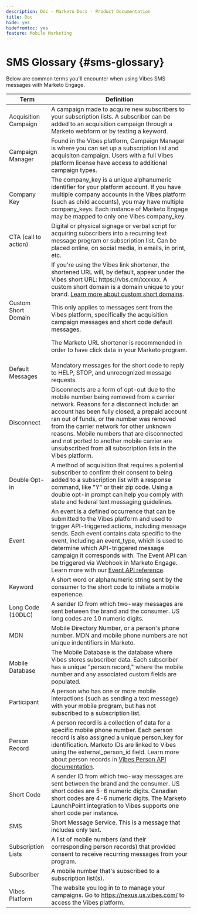 ```yaml
---
description: Doc - Marketo Docs - Product Documentation
title: Doc
hide: yes
hidefromtoc: yes
feature: Mobile Marketing
---
```

# SMS Glossary {#sms-glossary}

Below are common terms you'll encounter when using Vibes SMS messages with Marketo Engage.

<table>
<thead>
  <tr>
    <th>Term</th>
    <th>Definition</th>
  </tr>
</thead>
<tbody>
  <tr>
    <td>Acquisition Campaign</td>
    <td>A campaign made to acquire new subscribers to your subscription lists. A subscriber can be added to an acquisition campaign through a Marketo webform or by texting a keyword.</td>
  </tr>
  <tr>
    <td>Campaign Manager</td>
    <td>Found in the Vibes platform, Campaign Manager is where you can set up a subscription list and acquisiton campaign. Users with a full Vibes platform license have access to additional campaign types.</td>
  </tr>
  <tr>
    <td>Company Key</td>
    <td>The company_key is a unique alphanumeric identifier for your platform account. If you have multiple company accounts in the Vibes platform (such as child accounts), you may have multiple company_keys. Each instance of Marketo Engage may be mapped to only one Vibes company_key.</td>
  </tr>
  <tr>
    <td>CTA (call to action)</td>
    <td>Digital or physical signage or verbal script for acquiring subscribers into a recurring text message program or subscription list. Can be placed online, on social media, in emails, in print, etc.</td>
  </tr>
  <tr>
    <td>Custom Short Domain</td>
    <td>If you're using the Vibes link shortener, the shortened URL will, by default, appear under the Vibes short URL: https://vbs.cm/xxxxxx. A custom short domain is a domain unique to your brand. <a href="https://developer-platform.vibes.com/docs/creating-a-custom-short-domain">Learn more about custom short domains</a>.<p>
    This only applies to messages sent from the Vibes platform, specifically the acquisition campaign messages and short code default messages.<p>
    The Marketo URL shortener is recommended in order to have click data in your Marketo program.</td>
  </tr>
  <tr>
    <td>Default Messages</td>
    <td>Mandatory messages for the short code to reply to HELP, STOP, and unrecognized message requests.</td>
  </tr>
  <tr>
    <td>Disconnect</td>
    <td>Disconnects are a form of opt-out due to the mobile number being removed from a carrier network. Reasons for a disconnect include: an account has been fully closed, a prepaid account ran out of funds, or the number was removed from the carrier network for other unknown reasons. Mobile numbers that are disconnected and not ported to another mobile carrier are unsubscribed from all subscription lists in the Vibes platform.</td>
  </tr>
  <tr>
    <td>Double Opt-in</td>
    <td>A method of acquisition that requires a potential subscriber to confirm their consent to being added to a subscription list with a response command, like "Y" or their zip code. Using a double opt-in prompt can help you comply with state and federal text messaging guidelines.</td>
  </tr>
  <tr>
    <td>Event</td>
    <td>An event is a defined occurrence that can be submitted to the Vibes platform and used to trigger API-triggered actions, including message sends. Each event contains data specific to the event, including an event_type, which is used to determine which API-triggered message campaign it corresponds with. The Event API can be triggered via Webhook in Marketo Engage. Learn more with our <a href="https://developer-platform.vibes.com/reference/event-api">Event API reference</a>.</td>
  </tr>
  <tr>
    <td>Keyword</td>
    <td>A short word or alphanumeric string sent by the consumer to the short code to initiate a mobile experience.</td>
  </tr>
  <tr>
    <td>Long Code (10DLC)</td>
    <td>A sender ID from which two-way messages are sent between the brand and the consumer. US long codes are 10 numeric digits.</td>
  </tr>
  <tr>
    <td>MDN</td>
    <td>Mobile Directory Number, or a person's phone number. MDN and mobile phone numbers are not unique indentifiers in Marketo.</td>
  </tr>
  <tr>
    <td>Mobile Database</td>
    <td>The Mobile Database is the database where Vibes stores subscriber data. Each subscriber has a unique "person record," where the mobile number and any associated custom fields are populated.</td>
  </tr>
  <tr>
    <td>Participant</td>
    <td>A person who has one or more mobile interactions (such as sending a text message) with your mobile program, but has not subscribed to a subscription list.</td>
  </tr>
  <tr>
    <td>Person Record</td>
    <td>A person record is a collection of data for a specific mobile phone number. Each person record is also assigned a unique person_key for identification. Marketo IDs are linked to Vibes using the external_person_id field. Learn more about person records in <a href="https://developer-platform.vibes.com/reference/person-api">Vibes Person API documentation</a>.</td>
  </tr>
  <tr>
    <td>Short Code</td>
    <td>A sender ID from which two-way messages are sent between the brand and the consumer. US short codes are 5-6 numeric digits. Canadian short codes are 4-6 numeric digits. The Marketo LaunchPoint integration to Vibes supports one short code per instance.</td>
  </tr>
  <tr>
    <td>SMS</td>
    <td>Short Message Service. This is a message that includes only text.</td>
  </tr>
  <tr>
    <td>Subscription Lists</td>
    <td>A list of mobile numbers (and their corresponding person records) that provided consent to receive recurring messages from your program.</td>
  </tr>
  <tr>
    <td>Subscriber</td>
    <td>A mobile number that's subscribed to a subscription list(s).</td>
  </tr>
  <tr>
    <td>Vibes Platform</td>
    <td>The website you log in to to manage your campaigns. Go to <a href="https://nexus.us.vibes.com/">https://nexus.us.vibes.com/</a> to access the Vibes platform.</td>
  </tr>
</tbody>
</table>
